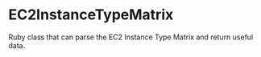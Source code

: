 EC2InstanceTypeMatrix
=====================

Ruby class that can parse the EC2 Instance Type Matrix and return useful data.
